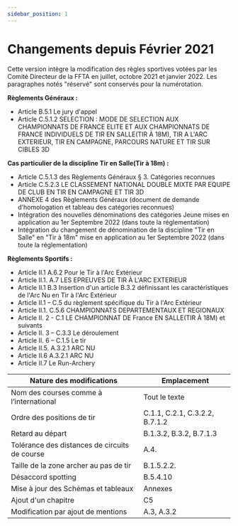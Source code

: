 ```yaml
---
sidebar_position: 1
---
```


# Changements depuis Février 2021

Cette version intègre la modification des règles sportives votées par les Comité Directeur de la FFTA en juillet, octobre 2021 et janvier 2022. Les paragraphes notés "réservé" sont conservés pour la numérotation.

**Règlements Généraux :**

- Article B.5.1 Le jury d'appel
- Article C.5.1.2 SELECTION : MODE DE SELECTION AUX CHAMPIONNATS DE FRANCE ELITE ET AUX CHAMPIONNATS DE FRANCE INDIVIDUELS DE TIR EN SALLE(TIR À 18M), TIR A L'ARC EXTERIEUR, TIR EN CAMPAGNE, PARCOURS NATURE ET TIR SUR CIBLES 3D

**Cas particulier de la discipline Tir en Salle(Tir à 18m) :**

- Article C.5.1.3 des Règlements Généraux § 3. Catégories reconnues
- Article C.5.2.3 LE CLASSEMENT NATIONAL DOUBLE MIXTE PAR EQUIPE DE CLUB EN TIR EN CAMPAGNE ET TIR 3D
- ANNEXE 4 des Règlements Généraux (document de demande d’homologation et tableau des
  catégories reconnues)
- Intégration des nouvelles dénominations des catégories Jeune mises en application au 1er Septembre 2022 (dans toute la réglementation)
- Intégration du changement de dénomination de la discipline "Tir en Salle" en "Tir à 18m" mise en application au 1er Septembre 2022 (dans toute la réglementation)

**Règlements Sportifs :**

- Article II.1 A.6.2 Pour le Tir à l'Arc Extérieur
- Article II.1. A.7 LES EPREUVES DE TIR À L'ARC EXTERIEUR
- Article II.1 B.3 Insertion d'un article B.3.2 définissant les caractéristiques de l'Arc Nu en Tir à l'Arc Extérieur
- Article II.1 – C.5 du règlement spécifique du Tir à l'Arc Extérieur
- Article II.1. C.5.6 CHAMPIONNATS DEPARTEMENTAUX ET REGIONAUX
- Article II. 2 - C.1 LE CHAMPIONNAT DE France EN SALLE(TIR À 18M) et suivants
- Article II. 3 – C.3.3 Le déroulement
- Article II. 6 – C.1.5 Le tir
- Article II.5. A.3.2.1 ARC NU
- Article II.6 A.3.2.1 ARC NU
- Article II.7 Le Run-Archery

| Nature des modifications                      | Emplacement                    |
| --------------------------------------------- | ------------------------------ |
| Nom des courses comme à l’international       | Tout le texte                  |
| Ordre des positions de tir                    | C.1.1, C.2.1, C.3.2.2, B.7.1.2 |
| Retard au départ                              | B.1.3.2, B.3.2, B.7.1.3        |
| Tolérance des distances de circuits de course | A.4.                           |
| Taille de la zone archer au pas de tir        | B.1.5.2.2.                     |
| Désaccord spotting                            | B.5.4.10                       |
| Mise à jour des Schémas et tableaux           | Annexes                        |
| Ajout d'un chapitre                           | C5                             |
| Modification par ajout de mentions            | A.3, A.3.2                     |
